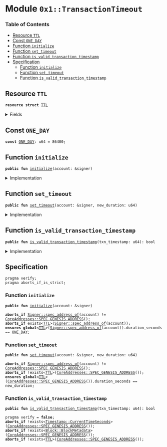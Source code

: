 
<a name="0x1_TransactionTimeout"></a>

# Module `0x1::TransactionTimeout`

### Table of Contents

-  [Resource `TTL`](#0x1_TransactionTimeout_TTL)
-  [Const `ONE_DAY`](#0x1_TransactionTimeout_ONE_DAY)
-  [Function `initialize`](#0x1_TransactionTimeout_initialize)
-  [Function `set_timeout`](#0x1_TransactionTimeout_set_timeout)
-  [Function `is_valid_transaction_timestamp`](#0x1_TransactionTimeout_is_valid_transaction_timestamp)
-  [Specification](#0x1_TransactionTimeout_Specification)
    -  [Function `initialize`](#0x1_TransactionTimeout_Specification_initialize)
    -  [Function `set_timeout`](#0x1_TransactionTimeout_Specification_set_timeout)
    -  [Function `is_valid_transaction_timestamp`](#0x1_TransactionTimeout_Specification_is_valid_transaction_timestamp)



<a name="0x1_TransactionTimeout_TTL"></a>

## Resource `TTL`



<pre><code><b>resource</b> <b>struct</b> <a href="#0x1_TransactionTimeout_TTL">TTL</a>
</code></pre>



<details>
<summary>Fields</summary>


<dl>
<dt>
<code>duration_seconds: u64</code>
</dt>
<dd>

</dd>
</dl>


</details>

<a name="0x1_TransactionTimeout_ONE_DAY"></a>

## Const `ONE_DAY`



<pre><code><b>const</b> <a href="#0x1_TransactionTimeout_ONE_DAY">ONE_DAY</a>: u64 = 86400;
</code></pre>



<a name="0x1_TransactionTimeout_initialize"></a>

## Function `initialize`



<pre><code><b>public</b> <b>fun</b> <a href="#0x1_TransactionTimeout_initialize">initialize</a>(account: &signer)
</code></pre>



<details>
<summary>Implementation</summary>


<pre><code><b>public</b> <b>fun</b> <a href="#0x1_TransactionTimeout_initialize">initialize</a>(account: &signer) {
  // Only callable by the Genesis address
  <b>assert</b>(<a href="Signer.md#0x1_Signer_address_of">Signer::address_of</a>(account) == <a href="CoreAddresses.md#0x1_CoreAddresses_GENESIS_ADDRESS">CoreAddresses::GENESIS_ADDRESS</a>(), <a href="ErrorCode.md#0x1_ErrorCode_ENOT_GENESIS_ACCOUNT">ErrorCode::ENOT_GENESIS_ACCOUNT</a>());
  // Currently set <b>to</b> 1day.
  //TODO set by onchain config.
  move_to(account, <a href="#0x1_TransactionTimeout_TTL">TTL</a> {duration_seconds: <a href="#0x1_TransactionTimeout_ONE_DAY">ONE_DAY</a>});
}
</code></pre>



</details>

<a name="0x1_TransactionTimeout_set_timeout"></a>

## Function `set_timeout`



<pre><code><b>public</b> <b>fun</b> <a href="#0x1_TransactionTimeout_set_timeout">set_timeout</a>(account: &signer, new_duration: u64)
</code></pre>



<details>
<summary>Implementation</summary>


<pre><code><b>public</b> <b>fun</b> <a href="#0x1_TransactionTimeout_set_timeout">set_timeout</a>(account: &signer, new_duration: u64) <b>acquires</b> <a href="#0x1_TransactionTimeout_TTL">TTL</a> {
  // Only callable by the Genesis address
  <b>assert</b>(<a href="Signer.md#0x1_Signer_address_of">Signer::address_of</a>(account) == <a href="CoreAddresses.md#0x1_CoreAddresses_GENESIS_ADDRESS">CoreAddresses::GENESIS_ADDRESS</a>(), <a href="ErrorCode.md#0x1_ErrorCode_ENOT_GENESIS_ACCOUNT">ErrorCode::ENOT_GENESIS_ACCOUNT</a>());

  <b>let</b> timeout = borrow_global_mut&lt;<a href="#0x1_TransactionTimeout_TTL">TTL</a>&gt;(<a href="CoreAddresses.md#0x1_CoreAddresses_GENESIS_ADDRESS">CoreAddresses::GENESIS_ADDRESS</a>());
  timeout.duration_seconds = new_duration;
}
</code></pre>



</details>

<a name="0x1_TransactionTimeout_is_valid_transaction_timestamp"></a>

## Function `is_valid_transaction_timestamp`



<pre><code><b>public</b> <b>fun</b> <a href="#0x1_TransactionTimeout_is_valid_transaction_timestamp">is_valid_transaction_timestamp</a>(txn_timestamp: u64): bool
</code></pre>



<details>
<summary>Implementation</summary>


<pre><code><b>public</b> <b>fun</b> <a href="#0x1_TransactionTimeout_is_valid_transaction_timestamp">is_valid_transaction_timestamp</a>(txn_timestamp: u64): bool <b>acquires</b> <a href="#0x1_TransactionTimeout_TTL">TTL</a> {
  <b>let</b> current_block_time = <a href="Timestamp.md#0x1_Timestamp_now_seconds">Timestamp::now_seconds</a>();
  <b>let</b> block_number = <a href="Block.md#0x1_Block_get_current_block_number">Block::get_current_block_number</a>();
  // before first block, just require txn_timestamp &gt; genesis timestamp.
  <b>if</b> (block_number == 0) {
    <b>return</b> txn_timestamp &gt; current_block_time
  };
  <b>let</b> timeout = borrow_global&lt;<a href="#0x1_TransactionTimeout_TTL">TTL</a>&gt;(<a href="CoreAddresses.md#0x1_CoreAddresses_GENESIS_ADDRESS">CoreAddresses::GENESIS_ADDRESS</a>()).duration_seconds;
  <b>let</b> max_txn_time = current_block_time + timeout;
  current_block_time &lt; txn_timestamp && txn_timestamp &lt; max_txn_time
}
</code></pre>



</details>

<a name="0x1_TransactionTimeout_Specification"></a>

## Specification



<pre><code>pragma verify;
pragma aborts_if_is_strict;
</code></pre>



<a name="0x1_TransactionTimeout_Specification_initialize"></a>

### Function `initialize`


<pre><code><b>public</b> <b>fun</b> <a href="#0x1_TransactionTimeout_initialize">initialize</a>(account: &signer)
</code></pre>




<pre><code><b>aborts_if</b> <a href="Signer.md#0x1_Signer_spec_address_of">Signer::spec_address_of</a>(account) != <a href="CoreAddresses.md#0x1_CoreAddresses_SPEC_GENESIS_ADDRESS">CoreAddresses::SPEC_GENESIS_ADDRESS</a>();
<b>aborts_if</b> exists&lt;<a href="#0x1_TransactionTimeout_TTL">TTL</a>&gt;(<a href="Signer.md#0x1_Signer_spec_address_of">Signer::spec_address_of</a>(account));
<b>ensures</b> <b>global</b>&lt;<a href="#0x1_TransactionTimeout_TTL">TTL</a>&gt;(<a href="Signer.md#0x1_Signer_spec_address_of">Signer::spec_address_of</a>(account)).duration_seconds == <a href="#0x1_TransactionTimeout_ONE_DAY">ONE_DAY</a>;
</code></pre>



<a name="0x1_TransactionTimeout_Specification_set_timeout"></a>

### Function `set_timeout`


<pre><code><b>public</b> <b>fun</b> <a href="#0x1_TransactionTimeout_set_timeout">set_timeout</a>(account: &signer, new_duration: u64)
</code></pre>




<pre><code><b>aborts_if</b> <a href="Signer.md#0x1_Signer_spec_address_of">Signer::spec_address_of</a>(account) != <a href="CoreAddresses.md#0x1_CoreAddresses_SPEC_GENESIS_ADDRESS">CoreAddresses::SPEC_GENESIS_ADDRESS</a>();
<b>aborts_if</b> !exists&lt;<a href="#0x1_TransactionTimeout_TTL">TTL</a>&gt;(<a href="CoreAddresses.md#0x1_CoreAddresses_SPEC_GENESIS_ADDRESS">CoreAddresses::SPEC_GENESIS_ADDRESS</a>());
<b>ensures</b> <b>global</b>&lt;<a href="#0x1_TransactionTimeout_TTL">TTL</a>&gt;(<a href="CoreAddresses.md#0x1_CoreAddresses_SPEC_GENESIS_ADDRESS">CoreAddresses::SPEC_GENESIS_ADDRESS</a>()).duration_seconds == new_duration;
</code></pre>



<a name="0x1_TransactionTimeout_Specification_is_valid_transaction_timestamp"></a>

### Function `is_valid_transaction_timestamp`


<pre><code><b>public</b> <b>fun</b> <a href="#0x1_TransactionTimeout_is_valid_transaction_timestamp">is_valid_transaction_timestamp</a>(txn_timestamp: u64): bool
</code></pre>




<pre><code>pragma verify = <b>false</b>;
<b>aborts_if</b> !exists&lt;<a href="Timestamp.md#0x1_Timestamp_CurrentTimeSeconds">Timestamp::CurrentTimeSeconds</a>&gt;(<a href="CoreAddresses.md#0x1_CoreAddresses_SPEC_GENESIS_ADDRESS">CoreAddresses::SPEC_GENESIS_ADDRESS</a>());
<b>aborts_if</b> !exists&lt;<a href="Block.md#0x1_Block_BlockMetadata">Block::BlockMetadata</a>&gt;(<a href="CoreAddresses.md#0x1_CoreAddresses_SPEC_GENESIS_ADDRESS">CoreAddresses::SPEC_GENESIS_ADDRESS</a>());
<b>aborts_if</b> !exists&lt;<a href="#0x1_TransactionTimeout_TTL">TTL</a>&gt;(<a href="CoreAddresses.md#0x1_CoreAddresses_SPEC_GENESIS_ADDRESS">CoreAddresses::SPEC_GENESIS_ADDRESS</a>());
</code></pre>
